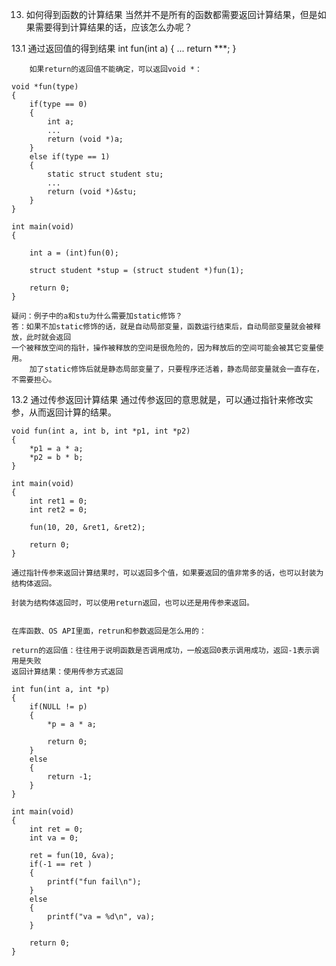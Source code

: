 13. 如何得到函数的计算结果
	当然并不是所有的函数都需要返回计算结果，但是如果需要得到计算结果的话，应该怎么办呢？
	

13.1 通过返回值的得到结果
	int fun(int a)
	{
		...
		return ***;
	}
	
		如果return的返回值不能确定，可以返回void *：
	
	void *fun(type)
	{
		if(type == 0)
		{
			int a;
			...
			return (void *)a;
		}
		else if(type == 1)
		{
			static struct student stu;
			...
			return (void *)&stu;
		}
	}	
	
	int main(void)
	{
		
		int a = (int)fun(0);
		
		struct student *stup = (struct student *)fun(1);
		
		return 0;
	}
	
	疑问：例子中的a和stu为什么需要加static修饰？
	答：如果不加static修饰的话，就是自动局部变量，函数运行结束后，自动局部变量就会被释放，此时就会返回
	一个被释放空间的指针，操作被释放的空间是很危险的，因为释放后的空间可能会被其它变量使用。
		加了static修饰后就是静态局部变量了，只要程序还活着，静态局部变量就会一直存在，不需要担心。
		

13.2 通过传参返回计算结果
	通过传参返回的意思就是，可以通过指针来修改实参，从而返回计算的结果。
	
	void fun(int a, int b, int *p1, int *p2)
	{
		*p1 = a * a;
		*p2 = b * b;
	}
	
	int main(void)
	{	
		int ret1 = 0;
		int ret2 = 0;
		
		fun(10, 20, &ret1, &ret2);
		
		return 0;
	}
	
	通过指针传参来返回计算结果时，可以返回多个值，如果要返回的值非常多的话，也可以封装为结构体返回。
	
	封装为结构体返回时，可以使用return返回，也可以还是用传参来返回。
	
	
	在库函数、OS API里面，retrun和参数返回是怎么用的：
	
	return的返回值：往往用于说明函数是否调用成功，一般返回0表示调用成功，返回-1表示调用是失败
	返回计算结果：使用传参方式返回
	
	int fun(int a, int *p)
	{
		if(NULL != p)
		{
			*p = a * a;
			
			return 0;
		}
		else 
		{
			return -1;
		}
	}
	
	int main(void)
	{
		int ret = 0;
		int va = 0;
		
		ret = fun(10, &va);
		if(-1 == ret )
		{
			printf("fun fail\n");
		}
		else 
		{
			printf("va = %d\n", va);
		}
	
		return 0;
	}